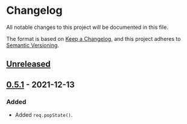 # Changelog
All notable changes to this project will be documented in this file.

The format is based on [Keep a Changelog](https://keepachangelog.com/en/1.0.0/),
and this project adheres to [Semantic Versioning](https://semver.org/spec/v2.0.0.html).

## [Unreleased]

## [0.5.1] - 2021-12-13
### Added

- Added `req.popState()`.

[Unreleased]: https://github.com/jaredhanson/flowstate/compare/v0.5.0...HEAD
[0.5.1]: https://github.com/jaredhanson/flowstate/compare/v0.5.0...v0.5.1
